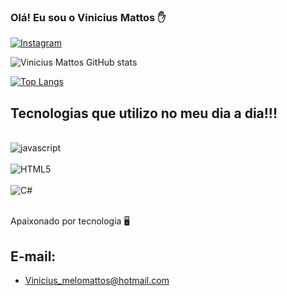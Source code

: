 
### Olá! Eu sou o Vinicius Mattos ✋

[![Instagram](https://img.shields.io/badge/Instagram-E4405F?style=for-the-badge&logo=instagram&logoColor=white)](https://instagram.com/vinimattos__)

![Vinicius Mattos GitHub stats](https://github-readme-stats.vercel.app/api?username=viniciusmmattos&show_icons=true&theme=dracula)

[![Top Langs](https://github-readme-stats.vercel.app/api/top-langs/?username=viniciusmmattos&layout=compact)](https://github.com/github-readme-stats)

## Tecnologias que utilizo no meu dia a dia!!!

<div style="display: inline_block"><br/>
<img olign="center" alt="javascript" src="https://img.shields.io/badge/JavaScript-F7DF1E?style=for-the-badge&logo=javascript&logoColor=black"/>
<div style="display: inline_block"><br/>
<img olign="center" alt="HTML5" src="https://img.shields.io/badge/HTML5-E34F26?style=for-the-badge&logo=html5&logoColor=white"/>
<div style="display: inline_block"><br/>
<img olign="center" alt="C#" src="https://img.shields.io/badge/C%23-239120?style=for-the-badge&logo=c-sharp&logoColor=white"/>
<div style="display: inline_block"><br/>
  
  Apaixonado por tecnologia 🖥️
  
  ## E-mail:
  - Vinicius_melomattos@hotmail.com<br/>
  
